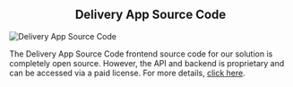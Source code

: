 <h2 style="text-align:center"> Delivery App Source Code </h2>

![Delivery App Source Code](https://admin.ninjascode.com/wp-content/uploads/2025/repoImages/Gray/delivery%20app%20source%20code.webp) 

The Delivery App Source Code frontend source code for our solution is completely open source. However, the API and backend is proprietary and can be accessed via a paid license. For more details, <a href="https://enatega.com/gray-delivery-app-source-code" target="_blank">click here</a>.
